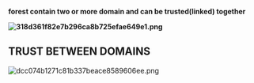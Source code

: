 **forest contain two or more domain and can be trusted(linked) together**

**![318d361f82e7b296ca8b725efae649e1.png](../../../_resources/318d361f82e7b296ca8b725efae649e1.png)**

## TRUST BETWEEN DOMAINS

![dcc074b1271c81b337beace8589606ee.png](../../../_resources/dcc074b1271c81b337beace8589606ee.png)
